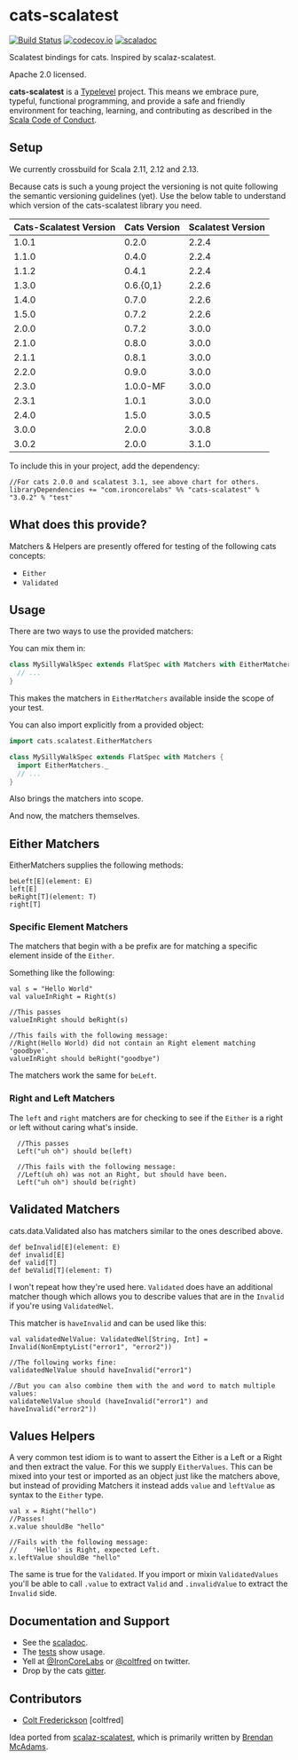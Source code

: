 # cats-scalatest

[![Build Status](https://travis-ci.org/IronCoreLabs/cats-scalatest.svg?branch=master)](https://travis-ci.org/IronCoreLabs/cats-scalatest)
[![codecov.io](https://codecov.io/github/IronCoreLabs/cats-scalatest/coverage.svg?branch=master)](https://codecov.io/github/IronCoreLabs/cats-scalatest?branch=master)
[![scaladoc](https://javadoc-badge.appspot.com/com.ironcorelabs/cats-scalatest_2.11.svg?label=scaladoc)](https://javadoc-badge.appspot.com/com.ironcorelabs/cats-scalatest_2.11)

Scalatest bindings for cats. Inspired by scalaz-scalatest.

Apache 2.0 licensed.

**cats-scalatest** is a [Typelevel](http://typelevel.org/) project. This means we embrace pure, typeful, functional programming, and provide a safe and friendly environment for teaching, learning, and contributing as described in the [Scala Code of Conduct](http://typelevel.org/code-of-conduct.html).

## Setup

We currently crossbuild for Scala 2.11, 2.12 and 2.13.

Because cats is such a young project the versioning is not quite following the semantic versioning guidelines (yet). Use the below table to understand
which version of the cats-scalatest library you need.

| Cats-Scalatest Version | Cats Version | Scalatest Version |
| ---------------------- | ------------ | ----------------- |
| 1.0.1                  | 0.2.0        | 2.2.4             |
| 1.1.0                  | 0.4.0        | 2.2.4             |
| 1.1.2                  | 0.4.1        | 2.2.4             |
| 1.3.0                  | 0.6.{0,1}    | 2.2.6             |
| 1.4.0                  | 0.7.0        | 2.2.6             |
| 1.5.0                  | 0.7.2        | 2.2.6             |
| 2.0.0                  | 0.7.2        | 3.0.0             |
| 2.1.0                  | 0.8.0        | 3.0.0             |
| 2.1.1                  | 0.8.1        | 3.0.0             |
| 2.2.0                  | 0.9.0        | 3.0.0             |
| 2.3.0                  | 1.0.0-MF     | 3.0.0             |
| 2.3.1                  | 1.0.1        | 3.0.0             |
| 2.4.0                  | 1.5.0        | 3.0.5             |
| 3.0.0                  | 2.0.0        | 3.0.8             |
| 3.0.2                  | 2.0.0        | 3.1.0             |

To include this in your project, add the dependency:

```
//For cats 2.0.0 and scalatest 3.1, see above chart for others.
libraryDependencies += "com.ironcorelabs" %% "cats-scalatest" % "3.0.2" % "test"
```

## What does this provide?

Matchers & Helpers are presently offered for testing of the following cats concepts:

- `Either`
- `Validated`

## Usage

There are two ways to use the provided matchers:

You can mix them in:

```scala
class MySillyWalkSpec extends FlatSpec with Matchers with EitherMatchers {
  // ...
}
```

This makes the matchers in `EitherMatchers` available inside the scope of your test.

You can also import explicitly from a provided object:

```scala
import cats.scalatest.EitherMatchers

class MySillyWalkSpec extends FlatSpec with Matchers {
  import EitherMatchers._
  // ...
}

```

Also brings the matchers into scope.

And now, the matchers themselves.

## Either Matchers

EitherMatchers supplies the following methods:

```
beLeft[E](element: E)
left[E]
beRight[T](element: T)
right[T]
```

### Specific Element Matchers

The matchers that begin with a be prefix are for matching a specific element inside of the `Either`.

Something like the following:

```
val s = "Hello World"
val valueInRight = Right(s)

//This passes
valueInRight should beRight(s)

//This fails with the following message:
//Right(Hello World) did not contain an Right element matching 'goodbye'.
valueInRight should beRight("goodbye")
```

The matchers work the same for `beLeft`.

### Right and Left Matchers

The `left` and `right` matchers are for checking to see if the `Either` is a right or left without caring what's inside.

```
  //This passes
  Left("uh oh") should be(left)

  //This fails with the following message:
  //Left(uh oh) was not an Right, but should have been.
  Left("uh oh") should be(right)
```

## Validated Matchers

cats.data.Validated also has matchers similar to the ones described above.

```
def beInvalid[E](element: E)
def invalid[E]
def valid[T]
def beValid[T](element: T)
```

I won't repeat how they're used here. `Validated` does have an additional matcher though which allows
you to describe values that are in the `Invalid` if you're using `ValidatedNel`.

This matcher is `haveInvalid` and can be used like this:

```
val validatedNelValue: ValidatedNel[String, Int] = Invalid(NonEmptyList("error1", "error2"))

//The following works fine:
validatedNelValue should haveInvalid("error1")

//But you can also combine them with the and word to match multiple values:
validateNelValue should (haveInvalid("error1") and haveInvalid("error2"))
```

## Values Helpers

A very common test idiom is to want to assert the Either is a Left or a Right and then extract the value. For this
we supply `EitherValues`. This can be mixed into your test or imported as an object just like the matchers above, but
instead of providing Matchers it instead adds `value` and `leftValue` as syntax to the `Either` type.

```
val x = Right("hello")
//Passes!
x.value shouldBe "hello"

//Fails with the following message:
//    'Hello' is Right, expected Left.
x.leftValue shouldBe "hello"
```

The same is true for the `Validated`. If you import or mixin `ValidatedValues` you'll be able to call `.value` to extract
`Valid` and `.invalidValue` to extract the `Invalid` side.

## Documentation and Support

- See the [scaladoc](https://javadoc-badge.appspot.com/com.ironcorelabs/cats-scalatest_2.11).
- The [tests](https://github.com/IronCoreLabs/cats-scalatest/tree/master/src/test/scala/cats/scalatest) show usage.
- Yell at [@IronCoreLabs](https://twitter.com/ironcorelabs) or [@coltfred](https://twitter.com/coltfred) on twitter.
- Drop by the cats [gitter](https://gitter.im/non/cats).

## Contributors

- [Colt Frederickson](http://github.com/coltfred) [coltfred]

Idea ported from [scalaz-scalatest](https://github.com/typelevel/scalaz-scalatest), which is
primarily written by [Brendan McAdams](https://github.com/bwmcadams).
